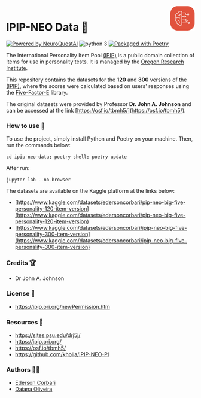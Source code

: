 <img src="https://raw.githubusercontent.com/NeuroQuestAi/neuroquestai.github.io/main/brand/logo/neuroquest-orange-logo.png" align="right" width="65" height="65"/>

# IPIP-NEO Data 🌊

[![Powered by NeuroQuestAI](https://img.shields.io/badge/powered%20by-NeuroQuestAI-orange.svg?style=flat&colorA=E1523D&colorB=007D8A)](
https://neuroquest.ai)
![python 3][python_version]
[![Packaged with Poetry][poetry-badge]](https://python-poetry.org/)

[poetry-badge]: https://img.shields.io/badge/packaging-poetry-cyan.svg
[python_version]: https://img.shields.io/static/v1.svg?label=python&message=3%20&color=blue

The International Personality Item Pool [(IPIP)](https://ipip.ori.org/) is a public domain collection of items for use in personality tests. It is managed by the [Oregon Research Institute](https://www.ori.org/).

This repository contains the datasets for the **120** and **300** versions of the [(IPIP)](https://ipip.ori.org/), where the scores were calculated based on users' responses 
using the [Five-Factor-E](https://github.com/NeuroQuestAi/five-factor-e) library.

The original datasets were provided by Professor **Dr. John A. Johnson** and can be accessed at the link [https://osf.io/tbmh5/](https://osf.io/tbmh5/).

### How to use 🚀

To use the project, simply install Python and Poetry on your machine. Then, run the commands below:

```shell
cd ipip-neo-data; poetry shell; poetry update
```

After run:

```shell
jupyter lab --no-browser
```

The datasets are available on the Kaggle platform at the links below:

- [https://www.kaggle.com/datasets/edersoncorbari/pip-neo-big-five-personality-120-item-version](https://www.kaggle.com/datasets/edersoncorbari/pip-neo-big-five-personality-120-item-version)
- [https://www.kaggle.com/datasets/edersoncorbari/ipip-neo-big-five-personality-300-item-version](https://www.kaggle.com/datasets/edersoncorbari/ipip-neo-big-five-personality-300-item-version)

### Credits 🏆

  * Dr John A. Johnson

### License 🙋

  * https://ipip.ori.org/newPermission.htm

### Resources 📗

  * https://sites.psu.edu/drj5j/
  * https://ipip.ori.org/
  * https://osf.io/tbmh5/
  * https://github.com/kholia/IPIP-NEO-PI

### Authors 👨‍💻

  * [Ederson Corbari](mailto:e@NeuroQuest.ai)
  * [Daiana Oliveira](mailto:d@NeuroQuest.ai)
